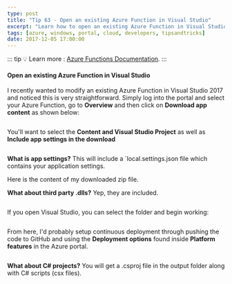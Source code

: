 ```yaml
---
type: post
title: "Tip 63 - Open an existing Azure Function in Visual Studio"
excerpt: "Learn how to open an existing Azure Function in Visual Studio"
tags: [azure, windows, portal, cloud, developers, tipsandtricks]
date: 2017-12-05 17:00:00
---
```


::: tip
:bulb: Learn more : [Azure Functions Documentation](https://docs.microsoft.com/azure/azure-functions/?WT.mc_id=docs-azuredevtips-azureappsdev).
:::

#### Open an existing Azure Function in Visual Studio

I recently wanted to modify an existing Azure Function in Visual Studio 2017 and noticed this is very straightforward. Simply log into the portal and select your Azure Function, go to **Overview** and then click on **Download app content** as shown below: 

<img :src="$withBase('/files/azvsblog1.png')">

You'll want to select the **Content and Visual Studio Project** as well as **Include app settings in the download**

<img :src="$withBase('/files/azvsblog2.png')">

**What is app settings?** This will include a `local.settings.json file which contains your application settings. 


Here is the content of my downloaded zip file. 

**What about third party .dlls?** Yep, they are included. 


<img :src="$withBase('/files/azvsblog3.png')">

If you open Visual Studio, you can select the folder and begin working: 

<img :src="$withBase('/files/azvsblog4.png')">

From here, I'd probably setup continuous deployment through pushing the code to GitHub and using the **Deployment options** found inside **Platform features** in the Azure portal. 

<img :src="$withBase('/files/azvsblog5.png')">

**What about C# projects?** You will get a .csproj file in the output folder along with C# scripts (csx files). 

